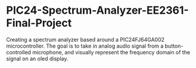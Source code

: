 # PIC24-Spectrum-Analyzer-EE2361-Final-Project
Creating a spectrum analyzer based around a PIC24FJ64GA002 microcontroller. The goal is to take in analog audio signal from a button-controlled microphone, and visually represent the frequency domain of the signal on an oled display.
